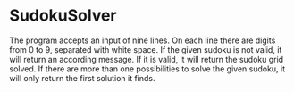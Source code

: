 # SudokuSolver
The program accepts an input of nine lines. On each line there are digits from 0 to 9, separated with white space.
If the given sudoku is not valid, it will return an according message. If it is valid, it will return the sudoku grid solved.
If there are more than one possibilities to solve the given sudoku, it will only return the first solution it finds.
